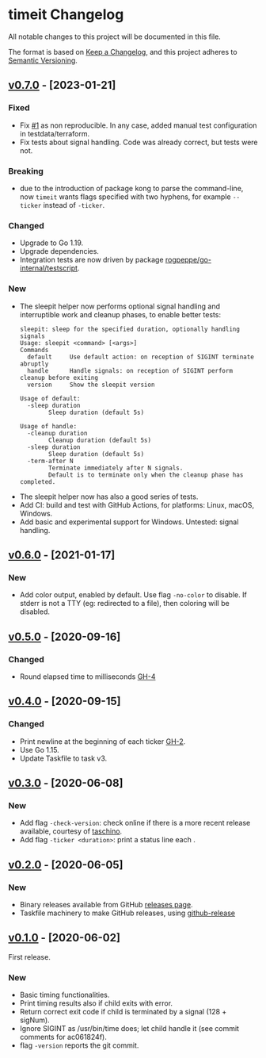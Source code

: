 # timeit Changelog

All notable changes to this project will be documented in this file.

The format is based on [Keep a Changelog](https://keepachangelog.com/en/1.0.0/),
and this project adheres to [Semantic Versioning](https://semver.org/spec/v2.0.0.html).

## [v0.7.0] - [2023-01-21]

### Fixed

- Fix [#1](https://github.com/marco-m/timeit/issues/1) as non reproducible. In any case, added manual test configuration in testdata/terraform.
- Fix tests about signal handling. Code was already correct, but tests were not.

### Breaking

- due to the introduction of package kong to parse the command-line, now `timeit` wants flags specified with two hyphens, for example `--ticker` instead of `-ticker`. 

### Changed

- Upgrade to Go 1.19.
- Upgrade dependencies.
- Integration tests are now driven by package [rogpeppe/go-internal/testscript](http://github.com/rogpeppe/go-internal).

### New

- The sleepit helper now performs optional signal handling and interruptible work and cleanup phases, to enable better tests:
  ```
  sleepit: sleep for the specified duration, optionally handling signals
  Usage: sleepit <command> [<args>]
  Commands
    default     Use default action: on reception of SIGINT terminate abruptly
    handle      Handle signals: on reception of SIGINT perform cleanup before exiting
    version     Show the sleepit version

  Usage of default:
    -sleep duration
          Sleep duration (default 5s)

  Usage of handle:
    -cleanup duration
          Cleanup duration (default 5s)
    -sleep duration
          Sleep duration (default 5s)
    -term-after N
          Terminate immediately after N signals.
          Default is to terminate only when the cleanup phase has completed.
  ```
- The sleepit helper now has also a good series of tests.
- Add CI: build and test with GitHub Actions, for platforms: Linux, macOS, Windows.
- Add basic and experimental support for Windows. Untested: signal handling.

## [v0.6.0] - [2021-01-17]

### New

- Add color output, enabled by default. Use flag `-no-color` to disable. If stderr is not a TTY (eg: redirected to a file), then coloring will be disabled.

## [v0.5.0] - [2020-09-16]

### Changed

- Round elapsed time to milliseconds [GH-4](https://github.com/marco-m/timeit/issues/4)

## [v0.4.0] - [2020-09-15]

### Changed

- Print newline at the beginning of each ticker [GH-2](https://github.com/marco-m/timeit/issues/2).
- Use Go 1.15.
- Update Taskfile to task v3.

## [v0.3.0] - [2020-06-08]

### New

- Add flag `-check-version`: check online if there is a more recent release
  available, courtesy of [taschino](https://github.com/marco-m/taschino).
- Add flag `-ticker <duration>`: print a status line each <duration>.

## [v0.2.0] - [2020-06-05]

### New

- Binary releases available from GitHub [releases
  page](https://github.com/marco-m/timeit/releases).
- Taskfile machinery to make GitHub releases, using
  [github-release](https://github.com/github-release/github-release)

## [v0.1.0] - [2020-06-02]

First release.

### New

- Basic timing functionalities.
- Print timing results also if child exits with error.
- Return correct exit code if child is terminated by a signal (128 + sigNum).
- Ignore SIGINT as /usr/bin/time does; let child handle it (see commit comments
  for ac061824f).
- flag `-version` reports the git commit.


[v0.1.0]: https://github.com/marco-m/timeit/releases/tag/v0.1.0
[v0.2.0]: https://github.com/marco-m/timeit/releases/tag/v0.2.0
[v0.3.0]: https://github.com/marco-m/timeit/releases/tag/v0.3.0
[v0.4.0]: https://github.com/marco-m/timeit/releases/tag/v0.4.0
[v0.5.0]: https://github.com/marco-m/timeit/releases/tag/v0.5.0
[v0.6.0]: https://github.com/marco-m/timeit/releases/tag/v0.6.0
[v0.7.0]: https://github.com/marco-m/timeit/releases/tag/v0.7.0
